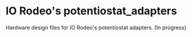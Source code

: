 # IO Rodeo's potentiostat_adapters  

Hardware design files for IO Rodeo's potentiostat adapters. (In progress)


